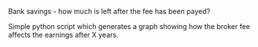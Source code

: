 Bank savings - how much is left after the fee has been payed?

Simple python script which generates a graph showing how the broker fee affects
the earnings after X years.
